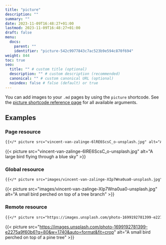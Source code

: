 ```yaml
---
title: "picture"
description: ""
summary: ""
date: 2023-11-09T16:48:27+01:00
lastmod: 2023-11-09T16:48:27+01:00
draft: false
menu:
  docs:
    parent: ""
    identifier: "picture-542c9977843c7ac523b9e594c870f694"
weight: 844
toc: true
seo:
  title: "" # custom title (optional)
  description: "" # custom description (recommended)
  canonical: "" # custom canonical URL (optional)
  noindex: false # false (default) or true
---
```


You can add images to your `.md` pages by using the `picture` shortcode. See the [picture shortcode reference page](/docs/reference/shortcodes/picture/) for all available arguments.

## Examples

### Page resource

```md
{{</* picture src="vincent-van-zalinge-6lRE6ScsC_o-unsplash.jpg" alt="A large bird flying through a blue sky" */>}}
```

{{< picture src="vincent-van-zalinge-6lRE6ScsC_o-unsplash.jpg" alt="A large bird flying through a blue sky" >}}

### Global resource

```md
{{</* picture src="images/vincent-van-zalinge-XIp7Wna0ua0-unsplash.jpg" alt="A small bird perched on top of a tree branch" */>}}
```

{{< picture src="images/vincent-van-zalinge-XIp7Wna0ua0-unsplash.jpg" alt="A small bird perched on top of a tree branch" >}}

### Remote resource

```md
{{</* picture src="https://images.unsplash.com/photo-1699192781399-e2275a9f60b6?q=80&w=1740&auto=format&fit=crop" alt="A small bird perched on top of a pine tree" */>}}
```

{{< picture src="https://images.unsplash.com/photo-1699192781399-e2275a9f60b6?q=80&w=1740&auto=format&fit=crop" alt="A small bird perched on top of a pine tree" >}}
